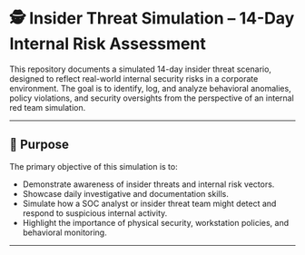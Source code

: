 # 🕵️ Insider Threat Simulation – 14-Day Internal Risk Assessment

This repository documents a simulated 14-day insider threat scenario, designed to reflect real-world internal security risks in a corporate environment. The goal is to identify, log, and analyze behavioral anomalies, policy violations, and security oversights from the perspective of an internal red team simulation.

---

## 🧠 Purpose

The primary objective of this simulation is to:

- Demonstrate awareness of insider threats and internal risk vectors.
- Showcase daily investigative and documentation skills.
- Simulate how a SOC analyst or insider threat team might detect and respond to suspicious internal activity.
- Highlight the importance of physical security, workstation policies, and behavioral monitoring.

---
